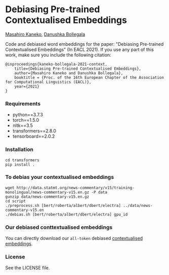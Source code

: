 # Debiasing Pre-trained Contextualised Embeddings

[Masahiro Kaneko](https://sites.google.com/view/masahirokaneko/english?authuser=0), [Danushka Bollegala](http://danushka.net/)


Code and debiased word embeddings for the paper: "Debiasing Pre-trained Contextualised Embeddings" (In EACL 2021). If you use any part of this work, make sure you include the following citation:

```
@inproceedings{kaneko-bollegala-2021-context,
    title={Debiasing Pre-trained Contextualised Embeddings},
    author={Masahiro Kaneko and Danushka Bollegala},
    booktitle = {Proc. of the 16th European Chapter of the Association for Computational Linguistics (EACL)},
    year={2021}
}
```


### Requirements
- python==3.7.3
- torch==1.5.0
- nltk==3.5
- transformers==2.8.0
- tensorboard==2.0.2

### Installation
```
cd transformers
pip install .
```


### To debias your contextualised embeddings
```
wget http://data.statmt.org/news-commentary/v15/training-monolingual/news-commentary-v15.en.gz -P data
gunzip data/news-commentary-v15.en.gz
cd script
./preprocess.sh [bert/roberta/albert/dbert/electra] ../data/news-commentary-v15.en
./debias.sh [bert/roberta/albert/dbert/electra] gpu_id

```

### Our debiased conttextualised embeddings

You can directly download our ``all-token`` debiased [contextualised embeddings](https://drive.google.com/drive/folders/1a99jISCUfTp2E5BNQtIHEelQT-Pf8ayB?usp=sharing).

### License
See the LICENSE file.
